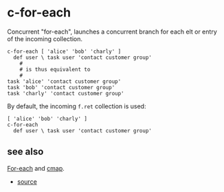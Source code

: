 
# c-for-each

Concurrent "for-each", launches a concurrent branch for each elt or entry
of the incoming collection.

```
c-for-each [ 'alice' 'bob' 'charly' ]
  def user \ task user 'contact customer group'
    #
    # is thus equivalent to
    #
task 'alice' 'contact customer group'
task 'bob' 'contact customer group'
task 'charly' 'contact customer group'
```

By default, the incoming `f.ret` collection is used:
```
[ 'alice' 'bob' 'charly' ]
c-for-each
  def user \ task user 'contact customer group'
```

## see also

[For-each](for_each.md) and [cmap](cmap.md).


* [source](https://github.com/floraison/flor/tree/master/lib/flor/punit/c_for_each.rb)

